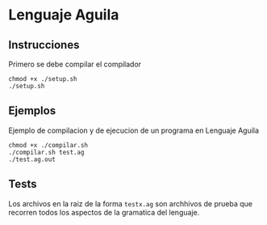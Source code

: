 # Lenguaje Aguila
## Instrucciones
Primero se debe compilar el compilador

```
chmod +x ./setup.sh
./setup.sh
```

## Ejemplos

Ejemplo de compilacion y de ejecucion de un programa en Lenguaje Aguila

```
chmod +x ./compilar.sh
./compilar.sh test.ag
./test.ag.out
```
## Tests

Los archivos en la raiz de la forma `testx.ag` son archhivos de prueba que recorren todos los aspectos de la gramatica del lenguaje.
